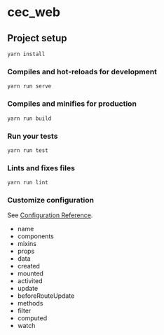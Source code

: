 # cec_web

## Project setup

```
yarn install
```

### Compiles and hot-reloads for development

```
yarn run serve
```

### Compiles and minifies for production

```
yarn run build
```

### Run your tests

```
yarn run test
```

### Lints and fixes files

```
yarn run lint
```

### Customize configuration

See [Configuration Reference](https://cli.vuejs.org/config/).

- name
- components
- mixins
- props
- data
- created
- mounted
- activited
- update
- beforeRouteUpdate
- methods
- filter
- computed
- watch

